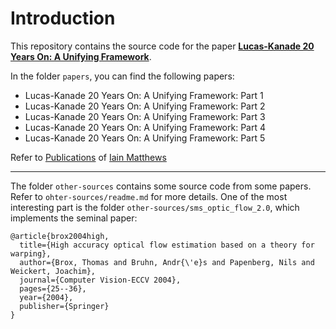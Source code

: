 # Introduction

This repository contains the source code for the paper **[Lucas-Kanade 20 Years On: A Unifying Framework][1]**.

In the folder `papers`, you can find the following papers:

 - Lucas-Kanade 20 Years On: A Unifying Framework: Part 1
 - Lucas-Kanade 20 Years On: A Unifying Framework: Part 2
 - Lucas-Kanade 20 Years On: A Unifying Framework: Part 3
 - Lucas-Kanade 20 Years On: A Unifying Framework: Part 4
 - Lucas-Kanade 20 Years On: A Unifying Framework: Part 5
 
Refer to [Publications][2] of [Iain Matthews][3]

--------------------

The folder `other-sources` contains some source code from some papers. Refer to
`ohter-sources/readme.md` for more details. One of the most interesting part
is the folder `other-sources/sms_optic_flow_2.0`, which implements
the seminal paper:

```
@article{brox2004high,
  title={High accuracy optical flow estimation based on a theory for warping},
  author={Brox, Thomas and Bruhn, Andr{\'e}s and Papenberg, Nils and Weickert, Joachim},
  journal={Computer Vision-ECCV 2004},
  pages={25--36},
  year={2004},
  publisher={Springer}
}
```


[3]: http://www.iainm.com/index.html
[2]: http://www.iainm.com/publications.html
[1]: http://www.ri.cmu.edu/research_project_detail.html?project_id=515&menu_id=261
